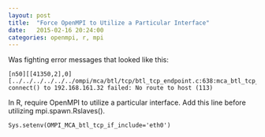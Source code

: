 ```yaml
---
layout: post
title:  "Force OpenMPI to Utilize a Particular Interface"
date:   2015-02-16 20:24:00
categories: openmpi, r, mpi
---
```


Was fighting error messages that looked like this:

    [n50][[41350,2],0][../../../../../../ompi/mca/btl/tcp/btl_tcp_endpoint.c:638:mca_btl_tcp_endpoint_complete_connect] connect() to 192.168.161.32 failed: No route to host (113)

In R, require OpenMPI to utilize a particular interface.  Add this line before utilizing mpi.spawn.Rslaves(). 

    Sys.setenv(OMPI_MCA_btl_tcp_if_include='eth0')


